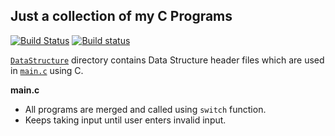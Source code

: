 Just a collection of my C Programs
---

[![Build Status](https://travis-ci.org/crazyuploader/C.svg?branch=master)](https://travis-ci.org/crazyuploader/C) [![Build status](https://ci.appveyor.com/api/projects/status/h76fgqjc90oxt4x9?svg=true)](https://ci.appveyor.com/project/crazyuploader/c)

[`DataStructure`](/DataStructure) directory contains Data Structure header files which are used in [`main.c`](main.c) using C.

<b>main.c</b>
* All programs are merged and called using `switch` function.
* Keeps taking input until user enters invalid input.
